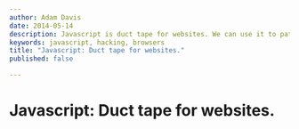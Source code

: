 ```yaml
---
author: Adam Davis
date: 2014-05-14
description: Javascript is duct tape for websites. We can use it to patch and fix anything. 
keywords: javascript, hacking, browsers
title: "Javascript: Duct tape for websites."
published: false

---
```


Javascript: Duct tape for websites.
====================================

